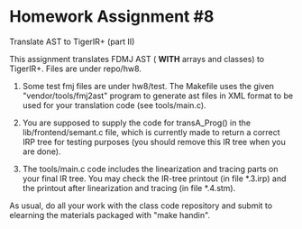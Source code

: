 # Homework Assignment #8

Translate AST to TigerIR+ (part II)

This assignment translates FDMJ AST ( **WITH**  arrays and classes) to TigerIR+. Files are under repo/hw8.

1) Some test fmj files are under hw8/test. The Makefile uses the given "vendor/tools/fmj2ast" program to generate ast files in XML format to be used for your translation code (see tools/main.c).

2) You are supposed to supply the code for transA_Prog() in the lib/frontend/semant.c file, which is currently made to return a correct IRP tree for testing purposes (you should remove this IR tree when you are done).

2) The tools/main.c code includes the linearization and tracing parts on your final IR tree. You may check the IR-tree printout (in file *.3.irp) and the printout after linearization and tracing (in file *.4.stm).

As usual, do all your work with the class code repository and submit to elearning the materials packaged with "make handin".
